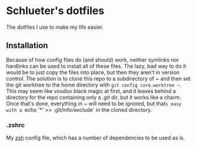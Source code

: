 # Schlueter's dotfiles

The dotfiles I use to make my life easier.

## Installation

Because of how config files do (and should) work, neither symlinks nor hardlinks can be used to install all of these files. The lazy, bad way to do it would be to just copy the files into place, but then they aren't in version control. The solution is to clone this repo to a subdirectory of ~ and then set the git worktree to the home directory with `git config core.worktree ~`. This may seem like voodoo black magic at first, and it leaves behind a directory for the repo containing only a *.git* dir, but it works like a charm. Once that's done, everything in ~ will need to be ignored, but that`s easy with a `echo '*' >> .git/info/exclude` in the cloned directory. 

### .zshrc

My [zsh](http://www.zsh.org/) config file, which has a number of dependencies to be used as is.
